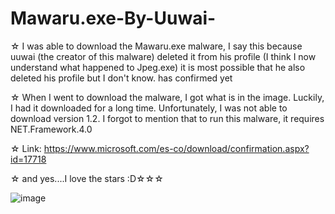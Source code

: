 # Mawaru.exe-By-Uuwai-
☆ I was able to download the Mawaru.exe malware, I say this because uuwai (the creator of this malware) deleted it from his profile (I think I now understand what happened to Jpeg.exe) it is most possible that he also deleted his profile but I don't know. has confirmed yet

☆ When I went to download the malware, I got what is in the image. Luckily, I had it downloaded for a long time. Unfortunately, I was not able to download version 1.2. I forgot to mention that to run this malware, it requires NET.Framework.4.0

☆ Link: https://www.microsoft.com/es-co/download/confirmation.aspx?id=17718

☆ and yes....I love the stars :D☆☆☆

![image](https://github.com/Suwie0011/Mawaru.exe-By-Uuwai-/assets/131428030/e63534fb-d3ea-468a-b79b-055df6c80380)
